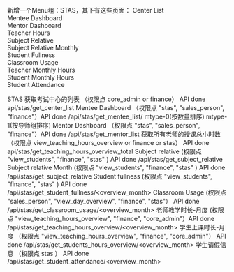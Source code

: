 新增一个Menu组：STAS，其下有这些页面： 
Center List  
Mentee Dashboard  
Mentor Dashboard  
Teacher Hours  
Subject Relative  
Subject Relative Monthly  
Student Fullness  
Classroom Usage  
Teacher Monthly Hours  
Student Monthly Hours  
Student Attendance


STAS
获取考试中心的列表 （权限点 core_admin or finance） API done api/stas/get_center_list
Mentee Dashboard  （权限点 "stas", "sales_person", "finance"）API done /api/stas/get_mentee_list/<mtype>   mtype-0(按数量排序) mtype-1(按导师组排序)
Mentor Dashboard  （权限点 "stas", "sales_person", "finance"）API done /api/stas/get_mentor_list
获取所有老师的授课总小时数  （权限点 view_teaching_hours_overview
 or finance  or stas） API  done api/stas/get_teaching_hours_overview_total
Subject relative (权限点 "view_students", "finance", "stas" ) API done /api/stas/get_subject_relative
Subject relative Month (权限点 "view_students", "finance", "stas" ) API done /api/stas/get_subject_relative
Student fullness  (权限点 "view_students", "finance", "stas" ) API done /api/stas/get_student_fullness/<overview_month>
Classroom Usage  (权限点 "sales_person", "view_day_overview", "finance", "stas"） API  done   /api/stas/get_classroom_usage/<overview_month>
老师教学时长-月度  (权限点 "view_teaching_hours_overview", "finance", "core_admin"）API done /api/stas/get_teaching_hours_overview/<overview_month>
学生上课时长-月度  （权限点 "view_teaching_hours_overview", "finance", "core_admin"） API done /api/stas/get_students_hours_overview/<overview_month>
学生请假信息 （权限点  stas ） API done /api/stas/get_student_attendance/<overview_month>